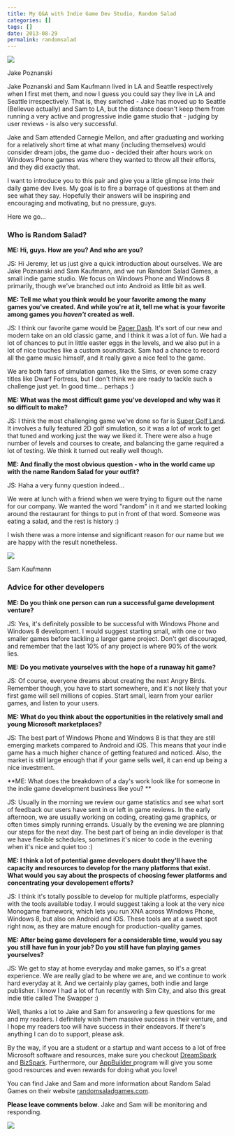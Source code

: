 ```yaml
---
title: My Q&A with Indie Game Dev Studio, Random Salad
categories: []
tags: []
date: 2013-08-29
permalink: randomsalad
---
```


![](/files/randomsalad_01.jpg)

Jake Poznanski

Jake Poznanski and Sam Kaufmann lived in LA and Seattle respectively when I first met them, and now I guess you could say they live in LA and Seattle irrespectively. That is, they switched - Jake has moved up to Seattle (Bellevue actually) and Sam to LA, but the distance doesn&#39;t keep them from running a very active and progressive indie game studio that - judging by user reviews - is also very successful.

Jake and Sam attended Carnegie Mellon, and after graduating and working for a relatively short time at what many (including themselves) would consider dream jobs, the game duo - decided their after hours work on Windows Phone games was where they wanted to throw all their efforts, and they did exactly that.

I want to introduce you to this pair and give you a little glimpse into their daily game dev lives. My goal is to fire a barrage of questions at them and see what they say. Hopefully their answers will be inspiring and encouraging and motivating, but no pressure, guys.

Here we go...

### Who is Random Salad?

**ME: Hi, guys. How are you? And _who_ are you?**

JS: Hi Jeremy, let us just give a quick introduction about ourselves. We are Jake Poznanski and Sam Kaufmann, and we run Random Salad Games, a small indie game studio. We focus on Windows Phone and Windows 8 primarily, though we&#39;ve branched out into Android as little bit as well.

**ME: Tell me what you think would be your favorite among the many games you&#39;ve created. And while you&#39;re at it, tell me what is your favorite among games you _haven&#39;t_ created as well.**

JS: I think our favorite game would be [Paper Dash](http://www.windowsphone.com/en-us/store/app/paper-dash/f82d7a8e-afa0-4976-b6a1-9dc780b35bbd). It&#39;s sort of our new and modern take on an old classic game, and I think it was a lot of fun. We had a lot of chances to put in little easter eggs in the levels, and we also put in a lot of nice touches like a custom soundtrack. Sam had a chance to record all the game music himself, and it really gave a nice feel to the game.

We are both fans of simulation games, like the Sims, or even some crazy titles like Dwarf Fortress, but I don&#39;t think we are ready to tackle such a challenge just yet. In good time... perhaps :)

**ME: What was the most difficult game you&#39;ve developed and why was it so difficult to make?**

JS: I think the most challenging game we&#39;ve done so far is [Super Golf Land](http://www.windowsphone.com/en-us/store/app/super-golf-land/04c5d939-bf54-4347-aafb-93abacc44632). It involves a fully featured 2D golf simulation, so it was a lot of work to get that tuned and working just the way we liked it. There were also a huge number of levels and courses to create, and balancing the game required a lot of testing. We think it turned out really well though.

**ME: And finally the most obvious question - who in the world came up with the name Random Salad for your outfit?**

JS: Haha a very funny question indeed...

We were at lunch with a friend when we were trying to figure out the name for our company. We wanted the word "random" in it and we started looking around the restaurant for things to put in front of that word. Someone was eating a salad, and the rest is history :)

I wish there was a more intense and significant reason for our name but we are happy with the result nonetheless.

![](/files/randomsalad_02.jpg)

Sam Kaufmann

### **Advice for other developers**

**ME: Do you think one person can run a successful game development venture?**

JS: Yes, it&#39;s definitely possible to be successful with Windows Phone and Windows 8 development. I would suggest starting small, with one or two smaller games before tackling a larger game project. Don&#39;t get discouraged, and remember that the last 10% of any project is where 90% of the work lies.

**ME: Do you motivate yourselves with the hope of a runaway hit game?**

JS: Of course, everyone dreams about creating the next Angry Birds. Remember though, you have to start somewhere, and it&#39;s not likely that your first game will sell millions of copies. Start small, learn from your earlier games, and listen to your users.

**ME: What do you think about the opportunities in the relatively small and young Microsoft marketplaces?**

JS: The best part of Windows Phone and Windows 8 is that they are still emerging markets compared to Android and iOS. This means that your indie game has a much higher chance of getting featured and noticed. Also, the market is still large enough that if your game sells well, it can end up being a nice investment.

**ME: What does the breakdown of a day&#39;s work look like for someone in the indie game development business like you? **

JS: Usually in the morning we review our game statistics and see what sort of feedback our users have sent in or left in game reviews. In the early afternoon, we are usually working on coding, creating game graphics, or often times simply running errands. Usually by the evening we are planning our steps for the next day. The best part of being an indie developer is that we have flexible schedules, sometimes it&#39;s nicer to code in the evening when it&#39;s nice and quiet too :)

**ME: I think a lot of potential game developers doubt they&#39;ll have the capacity and resources to develop for the many platforms that exist. What would you say about the prospects of choosing fewer platforms and concentrating your developement efforts?**

JS: I think it&#39;s totally possible to develop for multiple platforms, especially with the tools available today. I would suggest taking a look at the very nice Monogame framework, which lets you run XNA across Windows Phone, Windows 8, but also on Android and iOS. These tools are at a sweet spot right now, as they are mature enough for production-quality games. 

**ME: After being game developers for a considerable time, would you say you still have fun in your job? Do you still have fun playing games yourselves?**

JS: We get to stay at home everyday and make games, so it&#39;s a great experience. We are really glad to be where we are, and we continue to work hard everyday at it. And we certainly play games, both indie and large publisher. I know I had a lot of fun recently with Sim City, and also this great indie title called The Swapper :)

Well, thanks a lot to Jake and Sam for answering a few questions for me and my readers. I definitely wish them massive success in their venture, and I hope my readers too will have success in their endeavors. If there&#39;s anything I can do to support, please ask.

By the way, if you are a student or a startup and want access to a lot of free Microsoft software and resources, make sure you checkout [DreamSpark ](http://aka.ms/4dreamspark)and [BizSpark](http://aka.ms/4bizspark). Furthermore, our [AppBuilder ](http://aka.ms/4appbuilder)program will give you some good resources and even rewards for doing what you love!

You can find Jake and Sam and more information about Random Salad Games on their website [randomsaladgames.com](http://www.randomsaladgames.com).

**<span style="color: rgb(0, 0, 0);">Please leave comments</span>** **below**. Jake and Sam will be monitoring and responding.

[![](/files/randomsalad_03.png)](http://www.randomsaladgames.com)